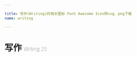 ```yaml
---

title: 写作(Writing)的相关图标 Font Awesome Icon转svg、png下载
name: writing

---
```


# 写作  <small style="font-size: 60%;font-weight: 100">Writing <span class="badge-secondary badge">25</span> </small>

<search tag="writing" :max="0"/>


